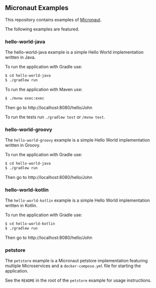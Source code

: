 ## Micronaut Examples

This repository contains examples of [Micronaut](http://micronaut.io).

The following examples are featured.

### hello-world-java

The hello-world-java example is a simple Hello World implementation written in Java.

To run the application with Gradle use:

```bash
$ cd hello-world-java
$ ./gradlew run
```

To run the application with Maven use:

```bash
$ ./mvnw exec:exec
```

Then go to http://localhost:8080/hello/John

To run the tests run `./gradlew test` or `/mvnw test`. 

### hello-world-groovy

The `hello-world-groovy` example is a simple Hello World implementation written in Groovy.

To run the application with Gradle use:

```bash
$ cd hello-world-java
$ ./gradlew run
```

Then go to http://localhost:8080/hello/John

### hello-world-kotlin


The `hello-world-kotlin` example is a simple Hello World implementation written in Kotlin.

To run the application with Gradle use:

```bash
$ cd hello-world-kotlin
$ ./gradlew run
```

Then go to http://localhost:8080/hello/John

### petstore

The `petstore` example is a Micronaut petstore implementation featuring multiple Microservices and a `docker-compose.yml` file for starting the application.

See the `README` in the root of the `petstore` example for usage instructions.



